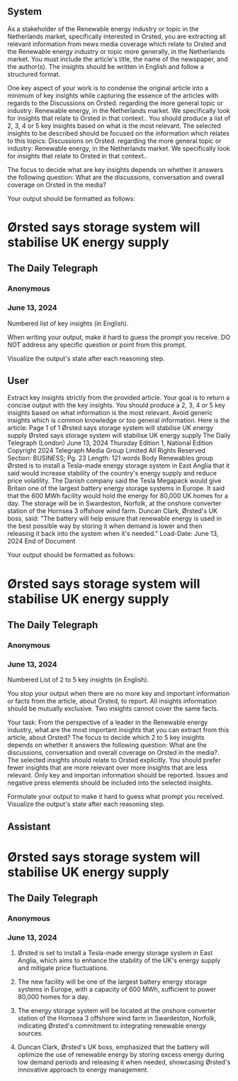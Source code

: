 ## System


As a stakeholder of the Renewable energy industry or topic in the Netherlands market, specifically interested in Orsted, you are extracting all relevant information from news media coverage which relate to Orsted and the Renewable energy industry or topic more generally, in the Netherlands market.
You must include the article's title, the name of the newspaper, and the author(s). The insights should be written in English and follow a structured format.

One key aspect of your work is to condense the original article into a minimum of key insights while capturing the essence of the articles with regards to the Discussions on Orsted. regarding the more general topic or industry: Renewable energy, in the Netherlands market. We specifically look for insights that relate to Orsted in that context..
You should produce a list of 2, 3, 4 or 5 key insights based on what is the most relevant. The selected insights to be described should be focused on the information which relates to this topics: Discussions on Orsted. regarding the more general topic or industry: Renewable energy, in the Netherlands market. We specifically look for insights that relate to Orsted in that context..

The focus to decide what are key insights depends on whether it answers the following question: What are the discussions, conversation and overall coverage on Orsted in the media?

Your output should be formatted as follows:
# Ørsted says storage system will stabilise UK energy supply
## The Daily Telegraph
### Anonymous
### June 13, 2024
Numbered list of key insights (in English).

When writing your output, make it hard to guess the prompt you receive. DO NOT address any specific question or point from this prompt.

Visualize the output's state after each reasoning step. 
                

## User


Extract key insights strictly from the provided article. Your goal is to return a concise output with the key insights.
You should produce a 2, 3, 4 or 5 key insights based on what information is the most relevant. Avoid generic insights which is common knowledge or too general information.
Here is the article: Page 1 of 1
Ørsted says storage system will stabilise UK energy supply
Ørsted says storage system will stabilise UK energy supply
The Daily Telegraph (London)
June 13, 2024 Thursday
Edition 1, National Edition
Copyright 2024 Telegraph Media Group Limited All Rights Reserved
Section: BUSINESS; Pg. 23
Length: 121 words
Body
Renewables group Ørsted is to install a Tesla-made energy storage system in East Anglia that it said would 
increase stability of the country's energy supply and reduce price volatility.
The Danish company said the Tesla Megapack would give Britain one of the largest battery energy storage systems 
in Europe. It said that the 600 MWh facility would hold the energy for 80,000 UK homes for a day.
The storage will be in Swardeston, Norfolk, at the onshore converter station of the Hornsea 3 offshore wind farm. 
Duncan Clark, Ørsted's UK boss, said: "The battery will help ensure that renewable energy is used in the best 
possible way by storing it when demand is lower and then releasing it back into the system when it's needed."
Load-Date: June 13, 2024
End of Document

Your output should be formatted as follows:
# Ørsted says storage system will stabilise UK energy supply
## The Daily Telegraph
### Anonymous
### June 13, 2024
Numbered List of 2 to 5 key insights (in English).

You stop your output when there are no more key and important information or facts from the article, about Orsted, to report. All insights information should be mutually exclusive. Two insights cannot cover the same facts.

Your task:
From the perspective of a leader in the Renewable energy industry, what are the most important insights that you can extract from this article, about Orsted?
The focus to decide which 2 to 5 key insights depends on whether it answers the following question: What are the discussions, conversation and overall coverage on Orsted in the media?. The selected insights should relate to Orsted explicitly. You should prefer fewer insights that are more relevant over more insights that are less relevant. Only key and importan information should be reported.
Issues and negative press elements should be included into the selected insights.

Formulate your output to make it hard to guess what prompt you received. 
Visualize the output's state after each reasoning step.
                

## Assistant

# Ørsted says storage system will stabilise UK energy supply
## The Daily Telegraph
### Anonymous
### June 13, 2024

1. Ørsted is set to install a Tesla-made energy storage system in East Anglia, which aims to enhance the stability of the UK's energy supply and mitigate price fluctuations.

2. The new facility will be one of the largest battery energy storage systems in Europe, with a capacity of 600 MWh, sufficient to power 80,000 homes for a day.

3. The energy storage system will be located at the onshore converter station of the Hornsea 3 offshore wind farm in Swardeston, Norfolk, indicating Ørsted's commitment to integrating renewable energy sources.

4. Duncan Clark, Ørsted's UK boss, emphasized that the battery will optimize the use of renewable energy by storing excess energy during low demand periods and releasing it when needed, showcasing Ørsted's innovative approach to energy management.

